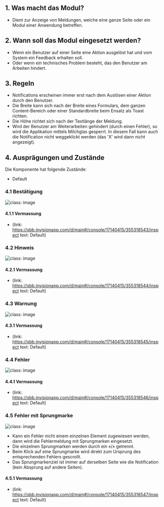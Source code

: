 ## 1. Was macht das Modul?
* Dient zur Anzeige von Meldungen, welche eine ganze Seite oder ein Modul einer Anwendung betreffen.

## 2. Wann soll das Modul eingesetzt werden?
* Wenn ein Benutzer auf einer Seite eine Aktion ausgelöst hat und vom System ein Feedback erhalten soll.
* Oder wenn ein technisches Problem besteht, das den Benutzer am Arbeiten hindert.

## 3. Regeln
* Notifications erscheinen immer erst nach dem Auslösen einer Aktion durch den Benutzer.
* Die Breite kann sich nach der Breite eines Formulars, dem ganzen Content-Bereich oder einer Standardbreite beim Ensatz als Toast richten.
* Die Höhe richtet sich nach der Textlänge der Meldung.
* Wird der Benutzer am Weiterarbeiten gehindert (durch einen Fehler), so wird die Applikation mittels Milchglas gesperrt. In diesem Fall kann auch die Notification nicht weggeklickt werden (das 'X' wird dann nicht angezeigt).

## 4. Ausprägungen und Zustände
Die Komponente hat folgende Zustände:
* Default

### 4.1 Bestätigung
![](https://raw.githubusercontent.com/sbb-design-systems/sbb-design-system/master/webapp/components/notification/images/notification_confirmation.png 'class: image')


#### 4.1.1 Vermassung
* (link: https://sbb.invisionapp.com/d/main#/console/17140415/355318543/inspect  text: Default)

### 4.2 Hinweis
![](https://raw.githubusercontent.com/sbb-design-systems/sbb-design-system/master/webapp/components/notification/images/notification_information.png 'class: image')


#### 4.2.1 Vermassung
* (link: https://sbb.invisionapp.com/d/main#/console/17140415/355318544/inspect text: Default)

### 4.3 Warnung 
![](https://raw.githubusercontent.com/sbb-design-systems/sbb-design-system/master/webapp/components/notification/images/notification_warning.png 'class: image')


#### 4.3.1 Vermassung
* (link: https://sbb.invisionapp.com/d/main#/console/17140415/355318545/inspect text: Default)

### 4.4 Fehler 
![](https://raw.githubusercontent.com/sbb-design-systems/sbb-design-system/master/webapp/components/notification/images/notification_error.png 'class: image')


#### 4.4.1 Vermassung
* (link: https://sbb.invisionapp.com/d/main#/console/17140415/355318546/inspect text: Default)

### 4.5 Fehler mit Sprungmarke 
![](https://raw.githubusercontent.com/sbb-design-systems/sbb-design-system/master/webapp/components/notification/images/notification_link.png 'class: image')

* Kann ein Fehler nicht einem einzelnen Element zugewiesen werden, dann wird die Fehlermeldung mit Sprungmarken eingesetzt.
* Die einzelnen Sprungmarken werden durch ein «/» getrennt.
* Beim Klick auf eine Sprungmarke wird direkt zum Ursprung des entsprechenden Fehlers gescrollt.
* Das Sprungmarkenziel ist immer auf derselben Seite wie die Notification (kein Absprung auf andere Seiten).

#### 4.5.1 Vermassung
* (link: https://sbb.invisionapp.com/d/main#/console/17140415/355318547/inspect text: Default)